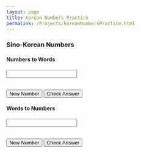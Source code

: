 ```yaml
---
layout: page
title: Korean Numbers Practice
permalink: /Projects/koreanNumbersPractice.html
---
```


<link rel="stylesheet" href="../css/koreanNumbersPractice.css">

<h3>Sino-Korean Numbers</h3>
<h4>Numbers to Words</h4>
<p id="numberToKorean" class="question"></p>
<input type="text" id="koreanAnswer" class="answer">
<p class="correct" id="koreanCorrect"></p><br>
<button class="first-button" onclick="generateNumber()">New Number</button>
<button onclick="checkSino()">Check Answer</button>

<h4>Words to Numbers</h4>
<p id="ktnSinoShow" class="question"></p>
<input type="text" id="ktnSinoAnswer" class="answer">
<p class="correct" id="ktnSinoCorrect"></p ><br>
<button class="first-button" onclick="generatektnSinoNumber()">New Number</button>
<button onclick="checkktnSinoNumber()">Check Answer</button>

<script src="../js/koreanNumbersPractice.js"></script>